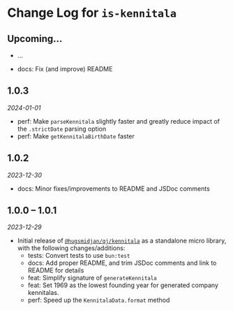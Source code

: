 # Change Log for `is-kennitala`

## Upcoming...

- ... <!-- Add new lines here. -->

- docs: Fix (and improve) README

## 1.0.3

_2024-01-01_

- perf: Make `parseKennitala` slightly faster and greatly reduce impact of the
  `.strictDate` parsing option
- perf: Make `getKennitalaBirthDate` faster

## 1.0.2

_2023-12-30_

- docs: Minor fixes/improvements to README and JSDoc comments

## 1.0.0 – 1.0.1

_2023-12-29_

- Initial release of
  [`@hugsmidjan/qj/kennitala`](https://github.com/hugsmidjan/qj/blob/ff4ed876/src/utils/kennitala.ts)
  as a standalone micro library, with the following changes/additions:
  - tests: Convert tests to use `bun:test`
  - docs: Add proper README, and trim JSDoc comments and link to README for
    details
  - feat: Simplify signature of `generateKennitala`
  - feat: Set 1969 as the lowest founding year for generated company
    kennitalas.
  - perf: Speed up the `KennitalaData.format` method
